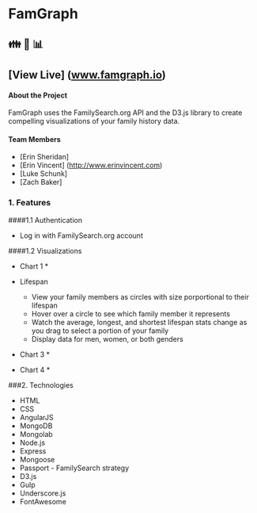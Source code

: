 # FamGraph
## :family: :deciduous_tree: :bar_chart:
## [View Live] (www.famgraph.io)


#### About the Project

FamGraph uses the FamilySearch.org API and the D3.js library to create compelling visualizations of your family history data.

#### Team Members
* [Erin Sheridan] 
* [Erin Vincent] (http://www.erinvincent.com)
* [Luke Schunk] 
* [Zach Baker] 

### 1. Features

####1.1 Authentication
  * Log in with FamilySearch.org account

####1.2 Visualizations

  * Chart 1
    * 

  * Lifespan
    * View your family members as circles with size porportional to their lifespan
    * Hover over a circle to see which family member it represents
    * Watch the average, longest, and shortest lifespan stats change as you drag to select a portion of your family
    * Display data for men, women, or both genders

  * Chart 3
    * 

  * Chart 4
    * 



###2. Technologies
  * HTML
  * CSS
  * AngularJS
  * MongoDB
  * Mongolab
  * Node.js
  * Express
  * Mongoose
  * Passport - FamilySearch strategy
  * D3.js
  * Gulp
  * Underscore.js
  * FontAwesome



